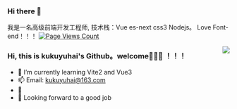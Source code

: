 ### Hi there 👋

我是一名高级前端开发工程师, 技术栈：Vue es-next css3 Nodejs。
Love Font-end！！！
[![Page Views Count](https://badges.toozhao.com/badges/01EZ8SNDN0QVY582EY8ZMMX1FH/blue.svg)](https://badges.toozhao.com/stats/01EZ8SNDN0QVY582EY8ZMMX1FH 'Get your own page views count badge on badges.toozhao.com')

<img src="https://github-readme-stats.vercel.app/api?username=kukuyuhai&show_icons=true&theme=vue-dark&hide_title=true" align="right">

### Hi, this is kukuyuhai's Github。welcome👋👋👋 ！！！

- 🌱 I’m currently learning Vite2 and Vue3
- 📫 Email: kukuyuhai@163.com
- 👯 
- 🤔 Looking forward to a good job

<!-- - 🔭 I’m currently working on ...
- 🌱 I’m currently learning ...
- 👯 I’m looking to collaborate on ...
- 🤔 I’m looking for help with ...
- 💬 Ask me about ...
- 📫 How to reach me: ...
- 😄 Pronouns: ...
- ⚡ Fun fact: ... -->



